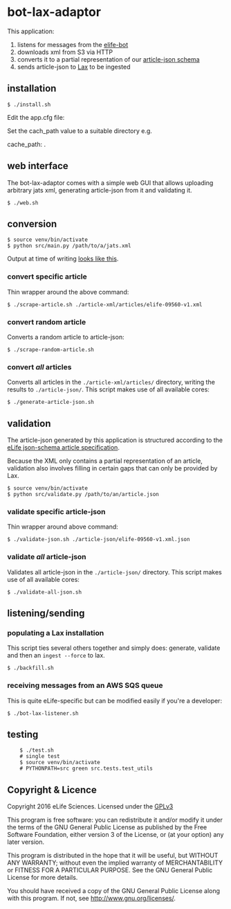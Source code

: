 # bot-lax-adaptor

This application:

1. listens for messages from the [elife-bot](https://github.com/elifesciences/elife-bot)
2. downloads xml from S3 via HTTP
3. converts it to a partial representation of our [article-json schema](https://github.com/elifesciences/api-raml)
4. sends article-json to [Lax](https://github.com/elifesciences/lax) to be ingested

## installation

    $ ./install.sh
    
Edit the app.cfg file:

Set the cach_path value to a suitable directory e.g.

cache_path: .

## web interface

The bot-lax-adaptor comes with a simple web GUI that allows uploading arbitrary
jats xml, generating article-json from it and validating it.

    $ ./web.sh

## conversion

    $ source venv/bin/activate
    $ python src/main.py /path/to/a/jats.xml

Output at time of writing [looks like this](example-article.json).

### convert specific article

Thin wrapper around the above command:

    $ ./scrape-article.sh ./article-xml/articles/elife-09560-v1.xml

### convert random article

Converts a random article to article-json:

    $ ./scrape-random-article.sh

### convert *all* articles

Converts all articles in the `./article-xml/articles/` directory, writing the
results to `./article-json/`. This script makes use of all available cores:

    $ ./generate-article-json.sh

## validation

The article-json generated by this application is structured according to the
[eLife json-schema article specification](https://github.com/elifesciences/api-raml).

Because the XML only contains a partial representation of an article, validation
also involves filling in certain gaps that can only be provided by Lax.

    $ source venv/bin/activate
    $ python src/validate.py /path/to/an/article.json

### validate specific article-json

Thin wrapper around above command:

    $ ./validate-json.sh ./article-json/elife-09560-v1.xml.json

### validate *all* article-json

Validates all article-json in the `./article-json/` directory. This script makes
use of all available cores:

    $ ./validate-all-json.sh

## listening/sending

### populating a Lax installation

This script ties several others together and simply does: generate, validate and
then an `ingest --force` to lax.

    $ ./backfill.sh

### receiving messages from an AWS SQS queue

This is quite eLife-specific but can be modified easily if you're a developer:

    $ ./bot-lax-listener.sh

## testing

```
    $ ./test.sh
    # single test
    $ source venv/bin/activate
    # PYTHONPATH=src green src.tests.test_utils
```

## Copyright & Licence

Copyright 2016 eLife Sciences. Licensed under the [GPLv3](LICENCE.txt)

This program is free software: you can redistribute it and/or modify
it under the terms of the GNU General Public License as published by
the Free Software Foundation, either version 3 of the License, or
(at your option) any later version.

This program is distributed in the hope that it will be useful,
but WITHOUT ANY WARRANTY; without even the implied warranty of
MERCHANTABILITY or FITNESS FOR A PARTICULAR PURPOSE.  See the
GNU General Public License for more details.

You should have received a copy of the GNU General Public License
along with this program.  If not, see <http://www.gnu.org/licenses/>.
